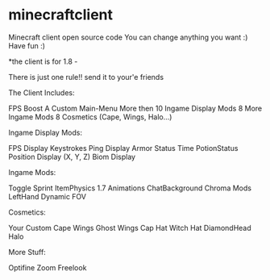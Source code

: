 # minecraftclient
Minecraft client open source code
You can change anything you want :)
Have fun :)

*the client is for 1.8 -


There is just one rule!! send it to your'e friends

The Client Includes:

FPS Boost
A Custom Main-Menu
More then 10 Ingame Display Mods
8 More Ingame Mods
8 Cosmetics (Cape, Wings, Halo...)


Ingame Display Mods:

FPS Display
Keystrokes
Ping Display
Armor Status
Time
PotionStatus
Position Display (X, Y, Z)
Biom Display


Ingame Mods:

Toggle Sprint
ItemPhysics
1.7 Animations
ChatBackground
Chroma Mods
LeftHand
Dynamic FOV


Cosmetics:

Your Custom Cape
Wings
Ghost Wings
Cap
Hat
Witch Hat
DiamondHead
Halo


More Stuff:

Optifine Zoom
Freelook
